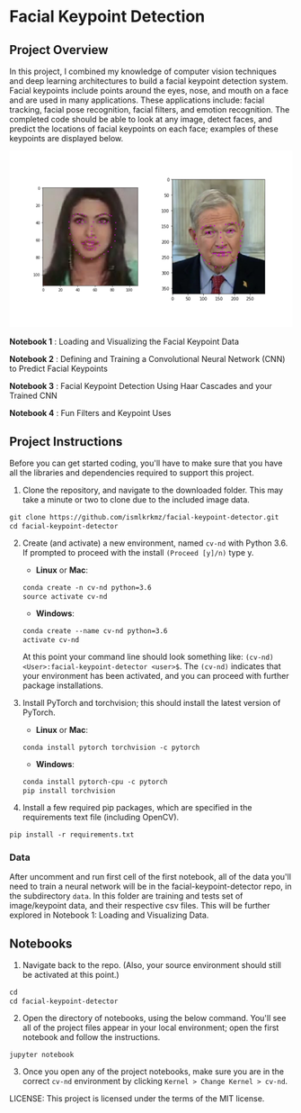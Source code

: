 [//]: # (Image References)

[image1]: ./images/key_pts_example.png "Facial Keypoint Detection"

# Facial Keypoint Detection

## Project Overview

In this project, I combined my knowledge of computer vision techniques and deep learning architectures to build a facial keypoint detection system. Facial keypoints include points around the eyes, nose, and mouth on a face and are used in many applications. These applications include: facial tracking, facial pose recognition, facial filters, and emotion recognition. The completed code should be able to look at any image, detect faces, and predict the locations of facial keypoints on each face; examples of these keypoints are displayed below.

![Facial Keypoint Detection][image1]


__Notebook 1__ : Loading and Visualizing the Facial Keypoint Data

__Notebook 2__ : Defining and Training a Convolutional Neural Network (CNN) to Predict Facial Keypoints

__Notebook 3__ : Facial Keypoint Detection Using Haar Cascades and your Trained CNN

__Notebook 4__ : Fun Filters and Keypoint Uses



## Project Instructions

Before you can get started coding, you'll have to make sure that you have all the libraries and dependencies required to support this project.

1. Clone the repository, and navigate to the downloaded folder. This may take a minute or two to clone due to the included image data.
```
git clone https://github.com/ismlkrkmz/facial-keypoint-detector.git
cd facial-keypoint-detector
```

2. Create (and activate) a new environment, named `cv-nd` with Python 3.6. If prompted to proceed with the install `(Proceed [y]/n)` type y.

	- __Linux__ or __Mac__: 
	```
	conda create -n cv-nd python=3.6
	source activate cv-nd
	```
	- __Windows__: 
	```
	conda create --name cv-nd python=3.6
	activate cv-nd
	```
	
	At this point your command line should look something like: `(cv-nd) <User>:facial-keypoint-detector <user>$`. The `(cv-nd)` indicates that your environment has been activated, and you can proceed with further package installations.

3. Install PyTorch and torchvision; this should install the latest version of PyTorch.
	
	- __Linux__ or __Mac__: 
	```
	conda install pytorch torchvision -c pytorch 
	```
	- __Windows__: 
	```
	conda install pytorch-cpu -c pytorch
	pip install torchvision
	```

6. Install a few required pip packages, which are specified in the requirements text file (including OpenCV).
```
pip install -r requirements.txt
```


### Data

After uncomment and run first cell of the first notebook, all of the data you'll need to train a neural network will be in the facial-keypoint-detector repo, in the subdirectory `data`. In this folder are training and tests set of image/keypoint data, and their respective csv files. This will be further explored in Notebook 1: Loading and Visualizing Data.


## Notebooks

1. Navigate back to the repo. (Also, your source environment should still be activated at this point.)
```shell
cd
cd facial-keypoint-detector
```

2. Open the directory of notebooks, using the below command. You'll see all of the project files appear in your local environment; open the first notebook and follow the instructions.
```shell
jupyter notebook
```

3. Once you open any of the project notebooks, make sure you are in the correct `cv-nd` environment by clicking `Kernel > Change Kernel > cv-nd`.


LICENSE: This project is licensed under the terms of the MIT license.
